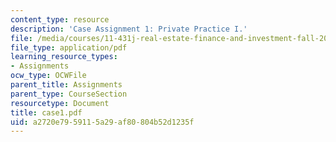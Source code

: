```yaml
---
content_type: resource
description: 'Case Assignment 1: Private Practice I.'
file: /media/courses/11-431j-real-estate-finance-and-investment-fall-2006/a2720e7959115a29af80804b52d1235f_case1.pdf
file_type: application/pdf
learning_resource_types:
- Assignments
ocw_type: OCWFile
parent_title: Assignments
parent_type: CourseSection
resourcetype: Document
title: case1.pdf
uid: a2720e79-5911-5a29-af80-804b52d1235f
---
```

